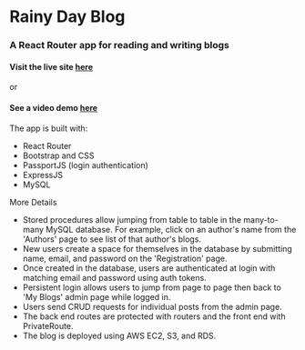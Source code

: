 # Rainy Day Blog

### A React Router app for reading and writing blogs

#### Visit the live site [here](http://54.215.230.88:3000/) 
or
#### See a video demo [here](https://www.youtube.com/watch?v=l1Rs5hOCpSk)


The app is built with:
* React Router
* Bootstrap and CSS
* PassportJS (login authentication)
* ExpressJS
* MySQL





More Details
* Stored procedures allow jumping from table to table in the many-to-many MySQL database. For example, click on an author's name from the 'Authors' page to see list of that author's blogs.
* New users create a space for themselves in the database by submitting name, email, and password on the 'Registration' page. 
* Once created in the database, users are authenticated at login with matching email and password using auth tokens.
* Persistent login allows users to jump from page to page then back to 'My Blogs' admin page while logged in.
* Users send CRUD requests for individual posts from the admin page.
* The back end routes are protected with routers and the front end with PrivateRoute.
* The blog is deployed using AWS EC2, S3, and RDS.